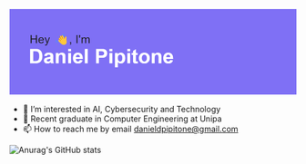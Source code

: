 ![Header](https://github.com/da1pi2/da1pi2/blob/main/header.png)

- 👀 I’m interested in AI, Cybersecurity and Technology 
- 🌱 Recent graduate in Computer Engineering at Unipa
- 📫 How to reach me by email danieldpipitone@gmail.com

![Anurag's GitHub stats](https://github-readme-stats.vercel.app/api?username=da1pi2&show_icons=true&theme=radical)

<!---
da1pi2/da1pi2 is a ✨ special ✨ repository because its `README.md` (this file) appears on your GitHub profile.
You can click the Preview link to take a look at your changes.
--->
